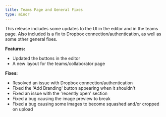 ```yaml
---
title: Teams Page and General Fixes
type: minor
---
```


This release includes some updates to the UI in the editor and in the teams page. Also included is a fix to Dropbox connection/authentication, as well as some other general fixes.

**Features:**

* Updated the buttons in the editor
* A new layout for the teams/collaborator page

**Fixes:**

* Resolved an issue with Dropbox connection/authentication
* Fixed the 'Add Branding' button appearing when it shouldn't
* Fixed an issue with the 'recently open' section
* Fixed a bug causing the image preview to break
* Fixed a bug causing some images to become squashed and/or cropped on upload